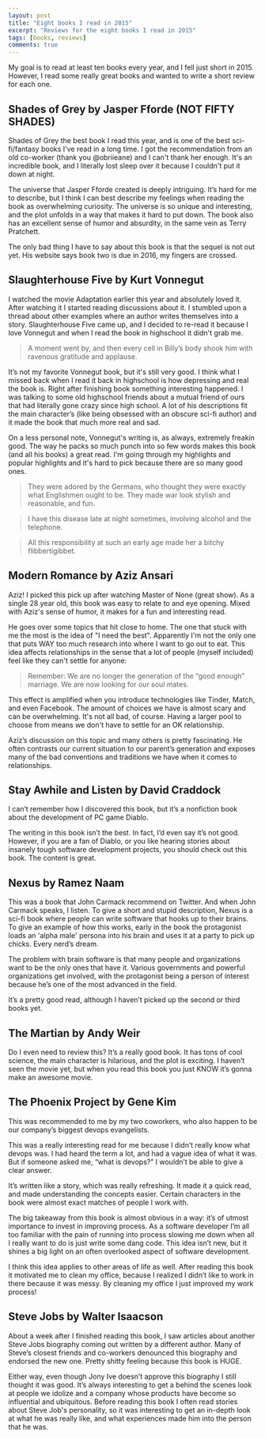 ```yaml
---
layout: post
title: "Eight books I read in 2015"
excerpt: "Reviews for the eight books I read in 2015"
tags: [books, reviews]
comments: true
---
```


My goal is to read at least ten books every year, and I fell just short in 2015. However, I read some really great books and wanted to write a short review for each one. 

## Shades of Grey by Jasper Fforde (NOT FIFTY SHADES)

Shades of Grey the best book I read this year, and is one of the best sci-fi/fantasy books I've read in a long time. I got the recommendation from an old co-worker (thank you @obriieane) and I can't thank her enough. It's an incredible book, and I literally lost sleep over it because I couldn't put it down at night.

The universe that Jasper Fforde created is deeply intriguing. It’s hard for me to describe, but I think I can best describe my feelings when reading the book as overwhelming curiosity. The universe is so unique and interesting, and the plot unfolds in a way that makes it hard to put down. The book also has an excellent sense of humor and absurdity, in the same vein as Terry Pratchett.

The only bad thing I have to say about this book is that the sequel is not out yet. His website says book two is due in 2016, my fingers are crossed.

## Slaughterhouse Five by Kurt Vonnegut

I watched the movie Adaptation earlier this year and absolutely loved it. After watching it I started reading discussions about it. I stumbled upon a thread about other examples where an author writes themselves into a story. Slaughterhouse Five came up, and I decided to re-read it because I love Vonnegut and when I read the book in highschool it didn't grab me. 

> A moment went by, and then every cell in Billy’s body shook him with ravenous gratitude and applause.

It’s not my favorite Vonnegut book, but it's still very good. I think what I missed back when I read it back in highschool is how depressing and real the book is. Right after finishing book something interesting happened. I was talking to some old highschool friends about a mutual friend of ours that had literally gone crazy since high school. A lot of his descriptions fit the main character’s (like being obsessed with an obscure sci-fi author) and it made the book that much more real and sad.

On a less personal note, Vonnegut's writing is, as always, extremely freakin good. The way he packs so much punch into so few words makes this book (and all his books) a great read. I'm going through my highlights and popular highlights and it's hard to pick because there are so many good ones. 

> They were adored by the Germans, who thought they were exactly what Englishmen ought to be. They made war look stylish and reasonable, and fun.

> I have this disease late at night sometimes, involving alcohol and the telephone.

> All this responsibility at such an early age made her a bitchy flibbertigibbet.

## Modern Romance by Aziz Ansari

Aziz! I picked this pick up after watching Master of None (great show). As a single 28 year old, this book was easy to relate to and eye opening. Mixed with Aziz's sense of humor, it makes for a fun and interesting read. 

He goes over some topics that hit close to home. The one that stuck with me the most is the idea of "I need the best". Apparently I'm not the only one that puts WAY too much research into where I want to go out to eat. This idea affects relationships in the sense that a lot of people (myself included) feel like they can't settle for anyone:

>Remember: We are no longer the generation of the “good enough” marriage. We are now looking for our soul mates.

This effect is amplified when you introduce technologies like Tinder, Match, and even Facebook. The amount of choices we have is almost scary and can be overwhelming. It's not all bad, of course. Having a larger pool to choose from means we don't have to settle for an OK relationship.

Aziz’s discussion on this topic and many others is pretty fascinating. He often contrasts our current situation to our parent’s generation and exposes many of the bad conventions and traditions we have when it comes to relationships. 

## Stay Awhile and Listen by David Craddock

I can’t remember how I discovered this book, but it’s a nonfiction book about the development of PC game Diablo.

The writing in this book isn’t the best. In fact, I’d even say it’s not good. However, if you are a fan of Diablo, or you like hearing stories about insanely tough software development projects, you should check out this book. The content is great.

## Nexus by Ramez Naam

This was a book that John Carmack recommend on Twitter. And when John Carmack speaks, I listen. To give a short and stupid description, Nexus is a sci-fi book where people can write software that hooks up to their brains. To give an example of how this works, early in the book the protagonist loads an 'alpha male' persona into his brain and uses it at a party to pick up chicks. Every nerd’s dream.

The problem with brain software is that many people and organizations want to be the only ones that have it. Various governments and powerful organizations get involved, with the protagonist being a person of interest because he’s one of the most advanced in the field.

It’s a pretty good read, although I haven’t picked up the second or third books yet.

## The Martian by Andy Weir

Do I even need to review this? It’s a really good book. It has tons of cool science, the main character is hilarious, and the plot is exciting. I haven’t seen the movie yet, but when you read this book you just KNOW it’s gonna make an awesome movie.

## The Phoenix Project by Gene Kim

This was recommended to me by my two coworkers, who also happen to be our company’s biggest devops evangelists. 

This was a really interesting read for me because I didn’t really know what devops was. I had heard the term a lot, and had a vague idea of what it was. But if someone asked me, “what is devops?” I wouldn’t be able to give a clear answer.

It’s written like a story, which was really refreshing. It made it a quick read, and made understanding the concepts easier. Certain characters in the book were almost exact matches of people I work with. 

The big takeaway from this book is almost obvious in a way: it’s of utmost importance to invest in improving process. As a software developer I’m all too familiar with the pain of running into process slowing me down when all I really want to do is just write some dang code. This idea isn’t new, but it shines a big light on an often overlooked aspect of software development.

I think this idea applies to other areas of life as well. After reading this book it motivated me to clean my office, because I realized I didn’t like to work in there because it was messy. By cleaning my office I just improved my work process! 

## Steve Jobs by Walter Isaacson

About a week after I finished reading this book, I saw articles about another Steve Jobs biography coming out written by a different author. Many of Steve’s closest friends and co-workers denounced this biography and endorsed the new one. Pretty shitty feeling because this book is HUGE. 

Either way, even though Jony Ive doesn’t approve this biography I still thought it was good. It’s always interesting to get a behind the scenes look at people we idolize and a company whose products have become so influential and ubiquitous. Before reading this book I often read stories about Steve Job's personality, so it was interesting to get an in-depth look at what he was really like, and what experiences made him into the person that he was. 